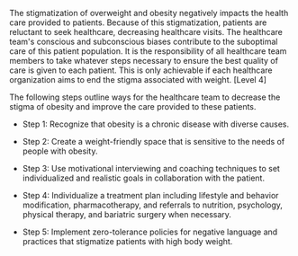 The stigmatization of overweight and obesity negatively impacts the health care provided to patients. Because of this stigmatization, patients are reluctant to seek healthcare, decreasing healthcare visits. The healthcare team's conscious and subconscious biases contribute to the suboptimal care of this patient population. It is the responsibility of all healthcare team members to take whatever steps necessary to ensure the best quality of care is given to each patient. This is only achievable if each healthcare organization aims to end the stigma associated with weight. [Level 4]

The following steps outline ways for the healthcare team to decrease the stigma of obesity and improve the care provided to these patients.

- Step 1: Recognize that obesity is a chronic disease with diverse causes.

- Step 2: Create a weight-friendly space that is sensitive to the needs of people with obesity.

- Step 3: Use motivational interviewing and coaching techniques to set individualized and realistic goals in collaboration with the patient.

- Step 4: Individualize a treatment plan including lifestyle and behavior modification, pharmacotherapy, and referrals to nutrition, psychology, physical therapy, and bariatric surgery when necessary.

- Step 5: Implement zero-tolerance policies for negative language and practices that stigmatize patients with high body weight.